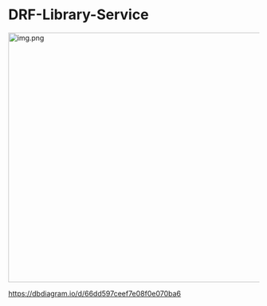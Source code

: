 # DRF-Library-Service
<img alt="img.png" height="500" src="media/DRF_Library_Service_Diagram.jpg" title="DRF LIBRARY SERVICE DIAGRAM" width="860"/>

https://dbdiagram.io/d/66dd597ceef7e08f0e070ba6
